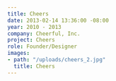 ```yaml
---
title: Cheers
date: 2013-02-14 13:36:00 -08:00
year: 2010 - 2013
company: Cheerful, Inc.
project: Cheers
role: Founder/Designer
images:
- path: "/uploads/cheers_2.jpg"
  title: Cheers
---
```


